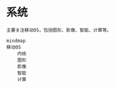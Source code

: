 # 系统

```{note}
主要关注移动OS，包括图形、影像、智能、计算等。
```

```{mermaid}
mindmap
移动OS
    内核
    图形
    影像
    智能
    计算
```